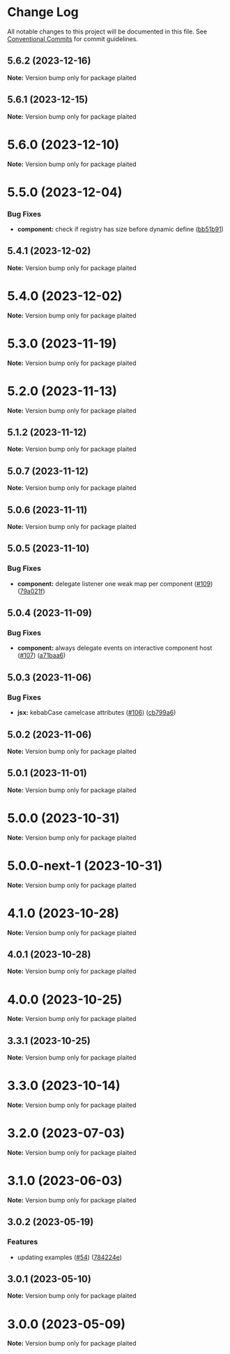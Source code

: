 # Change Log

All notable changes to this project will be documented in this file.
See [Conventional Commits](https://conventionalcommits.org) for commit guidelines.

## 5.6.2 (2023-12-16)

**Note:** Version bump only for package plaited





## 5.6.1 (2023-12-15)

**Note:** Version bump only for package plaited





# 5.6.0 (2023-12-10)

**Note:** Version bump only for package plaited





# 5.5.0 (2023-12-04)


### Bug Fixes

* **component:** check if registry has size before dynamic define ([bb51b91](https://github.com/plaited/plaited/commit/bb51b912622aa843afa0313004876d7ba656d4ce))





## 5.4.1 (2023-12-02)

**Note:** Version bump only for package plaited





# 5.4.0 (2023-12-02)

**Note:** Version bump only for package plaited





# 5.3.0 (2023-11-19)

**Note:** Version bump only for package plaited





# 5.2.0 (2023-11-13)

**Note:** Version bump only for package plaited

## 5.1.2 (2023-11-12)

**Note:** Version bump only for package plaited

## 5.0.7 (2023-11-12)

**Note:** Version bump only for package plaited

## 5.0.6 (2023-11-11)

**Note:** Version bump only for package plaited

## 5.0.5 (2023-11-10)

### Bug Fixes

- **component:** delegate listener one weak map per component ([#109](https://github.com/plaited/plaited/issues/109)) ([79a021f](https://github.com/plaited/plaited/commit/79a021fe7669d4ee5318c0ea8c0d104e805cb07e))

## 5.0.4 (2023-11-09)

### Bug Fixes

- **component:** always delegate events on interactive component host ([#107](https://github.com/plaited/plaited/issues/107)) ([a71baa6](https://github.com/plaited/plaited/commit/a71baa6c5628cd182fe836321c30afec7879e738))

## 5.0.3 (2023-11-06)

### Bug Fixes

- **jsx:** kebabCase camelcase attributes ([#106](https://github.com/plaited/plaited/issues/106)) ([cb799a6](https://github.com/plaited/plaited/commit/cb799a61a7ca0068628ae56eda345671651f7cfb))

## 5.0.2 (2023-11-06)

**Note:** Version bump only for package plaited

## 5.0.1 (2023-11-01)

**Note:** Version bump only for package plaited

# 5.0.0 (2023-10-31)

**Note:** Version bump only for package plaited

# 5.0.0-next-1 (2023-10-31)

**Note:** Version bump only for package plaited

# 4.1.0 (2023-10-28)

**Note:** Version bump only for package plaited

## 4.0.1 (2023-10-28)

**Note:** Version bump only for package plaited

# 4.0.0 (2023-10-25)

**Note:** Version bump only for package plaited

## 3.3.1 (2023-10-25)

**Note:** Version bump only for package plaited

# 3.3.0 (2023-10-14)

**Note:** Version bump only for package plaited

# 3.2.0 (2023-07-03)

**Note:** Version bump only for package plaited

# 3.1.0 (2023-06-03)

**Note:** Version bump only for package plaited

## 3.0.2 (2023-05-19)

### Features

- updating examples ([#54](https://github.com/plaited/plaited/issues/54)) ([784224e](https://github.com/plaited/plaited/commit/784224ebb90ec1954f919632de379036c95d8ea0))

## 3.0.1 (2023-05-10)

**Note:** Version bump only for package plaited

# 3.0.0 (2023-05-09)

**Note:** Version bump only for package plaited
